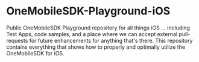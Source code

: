 # OneMobileSDK-Playground-iOS
Public OneMobileSDK Playground repository for all things iOS ... including Test Apps, code samples, and a place where we can accept external pull-requests for future enhancements for anything that's there.  This repository contains everything that shows how to properly and optimally utilize the OneMobileSDK for iOS.
